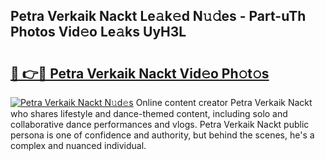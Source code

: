 ## Petra Verkaik Nackt Le𝚊k𝚎d N𝚞𝚍es - Part-uTh Photos Vid𝚎o Le𝚊ks UyH3L

# <h2><a href="http://fb11uc.evod.top/?m=Petra+Verkaik+Nackt">🔗 👉🔴 Petra Verkaik Nackt Vid𝚎o Ph𝚘t𝚘s</a></h2>

[![Petra Verkaik Nackt N𝚞d𝚎s](https://i.imgur.com/8V9OHl7.gif)](http://fb11uc.evod.top/?m=Petra+Verkaik+Nackt)
Online content creator Petra Verkaik Nackt who shares lifestyle and dance-themed content, including solo and collaborative dance performances and vlogs. Petra Verkaik Nackt public persona is one of confidence and authority, but behind the scenes, he's a complex and nuanced individual. 
